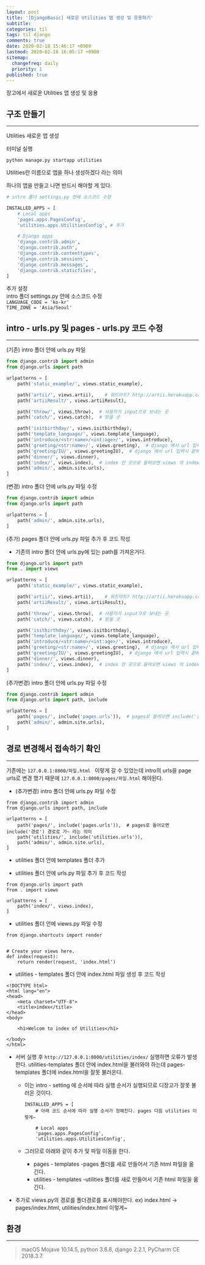```yaml
---
layout: post
title: '[DjangoBasic] 새로운 Utilities 앱 생성 및 응용하기'
subtitle: 
categories: til
tags: til django
comments: true
date: 2020-02-18 15:46:17 +0900
lastmod: 2020-02-18 16:05:17 +0900
sitemap:
  changefreq: daily
  priority: 1
published: true
---
```




장고에서 새로운 Utilities 앱 생성 및 응용<br/>

## 구조 만들기
---
Utilities 새로운 앱 생성<br/>

터미널 실행<br/>

`python manage.py startapp utilities` <br/>

Utilities란 이름으로 앱을 하나 생성하겠다 라는 의미<br/>

하나의 앱을 만들고 나면 반드시 해야할 게 있다.<br/>

```python
# intro 폴더 settings.py 안에 소스코드 수정

INSTALLED_APPS = [
    # Local apps
    'pages.apps.PagesConfig',
    'utilities.apps.UtilitiesConfig', # 추가

    # Django apps
    'django.contrib.admin',
    'django.contrib.auth',
    'django.contrib.contenttypes',
    'django.contrib.sessions',
    'django.contrib.messages',
    'django.contrib.staticfiles',
]
```

추가 설정<br/>
intro 폴더 settings.py 안에 소스코드 수정<br/>
`LANGUAGE_CODE = 'ko-kr'`<br/>
`TIME_ZONE = 'Asia/Seoul'`<br/>

## intro - urls.py 및 pages - urls.py 코드 수정
---
(기존) intro 폴더 안에 urls.py 파일<br/>

```python
from django.contrib import admin
from django.urls import path

urlpatterns = [
    path('static_example/', views.static_example),

    path('artii/', views.artii),    # 워드아트? http://artii.herokuapp.com/
    path('artiiResult/', views.artiiResult),

    path('throw/', views.throw),  # 사용자가 input으로 보내는 곳
    path('catch/', views.catch),  # 받을 곳

    path('isitbirthday/', views.isitbirthday),
    path('template_language/', views.template_language),
    path('introduce/<str:name>/<int:age>/', views.introduce),
    path('greeting/<str:name>/', views.greeting),  # django 에서 url 입력시 끝에 /로 끝나야 한다.
    path('greeting/IU/', views.greetingIU),  # django 에서 url 입력시 끝에 /로 끝나야 한다.
    path('dinner/', views.dinner),
    path('index/', views.index),  # index 란 곳으로 들어오면 views 의 index 를 실행하겠다 선언
    path('admin/', admin.site.urls),
]
```

(변경) intro 폴더 안에 urls.py 파일 수정<br/>

```python
from django.contrib import admin
from django.urls import path

urlpatterns = [
    path('admin/', admin.site.urls),
]
```

(추가) pages 폴더 안에 urls.py 파일 추가 후 코드 작성
- 기존의 intro 폴더 안에 urls.py에 있는 path를 가져온거다. 

```python
from django.urls import path
from . import views

urlpatterns = [
    path('static_example/', views.static_example),

    path('artii/', views.artii),    # 워드아트? http://artii.herokuapp.com/
    path('artiiResult/', views.artiiResult),

    path('throw/', views.throw),  # 사용자가 input으로 보내는 곳
    path('catch/', views.catch),  # 받을 곳

    path('isitbirthday/', views.isitbirthday),
    path('template_language/', views.template_language),
    path('introduce/<str:name>/<int:age>/', views.introduce),
    path('greeting/<str:name>/', views.greeting),  # django 에서 url 입력시 끝에 /로 끝나야 한다.
    path('greeting/IU/', views.greetingIU),  # django 에서 url 입력시 끝에 /로 끝나야 한다.
    path('dinner/', views.dinner),
    path('index/', views.index),  # index 란 곳으로 들어오면 views 의 index 를 실행하겠다 선언
]
```

(추가변경) intro 폴더 안에 urls.py 파일 수정<br/>

```python
from django.contrib import admin
from django.urls import path, include

urlpatterns = [
    path('pages/', include('pages.urls')),  # pages로 들어오면 include('경로') 경로로 가~ 라는 의미
    path('admin/', admin.site.urls),
]
```



## 경로 변경해서 접속하기 확인
---
기존에는 `127.0.0.1:8000/파일.html ` 이렇게 갈 수 있었는데 intro의 urls을 page urls로 변경 했기 때문에 `127.0.0.1:8000/pages/파일.html` 해야된다.





* (추가변경) intro 폴더 안에 urls.py 파일 수정

```
from django.contrib import admin
from django.urls import path, include

urlpatterns = [
    path('pages/', include('pages.urls')),  # pages로 들어오면 include('경로') 경로로 가~ 라는 의미
    path('utilities/', include('utilities.urls')),
    path('admin/', admin.site.urls),
]
```







* utilities 폴더 안에 templates 폴더 추가

* utilities 폴더 안에 urls.py 파일 추가 후 코드 작성

```
from django.urls import path
from . import views

urlpatterns = [
    path('index/', views.index),
]
```



* utilities 폴더 안에 views.py 파일 수정

```
from django.shortcuts import render


# Create your views here.
def index(request):
    return render(request, 'index.html')
```

* utilities - templates 폴더 안에 index.html 파일 생성 후 코드 작성

```
<!DOCTYPE html>
<html lang="en">
<head>
    <meta charset="UTF-8">
    <title>index</title>
</head>
<body>

    <h1>Welcom to index of Utilities</h1>

</body>
</html>
```



* 서버 실행 후 ```http://127.0.0.1:8000/utilities/index/``` 실행하면 오류가 발생한다. utilities-templates 폴더 안에 index.html을 불러와야 하는데 pages-templates  폴더에 index.html을 잘못 불러온다.  

  * 이는 intro - setting 에 순서에 따라 실행 순서가 실행되므로 디장고가 잘못 불러온 것이다. 

    ```
    INSTALLED_APPS = [
        # 아래 코드 순서에 따라 실행 순서가 정해진다. pages 다음 utilities 이렇게~
    
        # Local apps
        'pages.apps.PagesConfig',
        'utilities.apps.UtilitiesConfig',
    ```

  * 그러므로 아래와 같이 추가 및 파일 이동을 한다.

    * pages - templates -pages 폴더를 새로 만들어서 기존 html 파일을 옮긴다.
    * utilities - templates -utilities 폴더를 새로 만들어서 기존 html 파일을 옮긴다.

* 추가로 views.py의 경로를 폴더경로를 표시해야한다. ex) index.html -> pages/index.html, utilities/index.html 이렇게~







## 환경
---
> macOS Mojave 10.14.5, 
> python 3.6.8, 
> django 2.2.1, 
> PyCharm CE 2018.3.7.